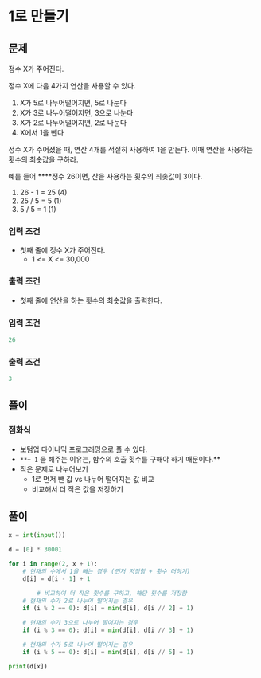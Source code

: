# 1로 만들기

## 문제

정수 X가 주어진다.

정수 X에 다음 4가지 연산을 사용할 수 있다.

1. X가 5로 나누어떨어지면, 5로 나눈다
2. X가 3로 나누어떨어지면, 3으로 나눈다
3. X가 2로 나누어떨어지면, 2로 나눈다
4. X에서 1을 뺀다

정수 X가 주어졌을 때, 연산 4개를 적절히 사용하여 1을 만든다. 이때 연산을 사용하는 횟수의 최솟값을 구하라.

예를 들어 ****정수 26이면, 산을 사용하는 횟수의 최솟값이 3이다.

1. 26 - 1 = 25 (4)
2. 25 / 5 = 5 (1)
3. 5 / 5 = 1 (1)

### **입력 조건**

- 첫째 줄에 정수 X가 주어진다.
    - 1 <= X <= 30,000

### **출력 조건**

- 첫째 줄에 연산을 하는 횟수의 최솟값을 출력한다.

### 입력 조건

```python
26
```

### 출력 조건

```python
3
```

## 풀이

### 점화식


- 보텀업 다이나믹 프로그래밍으로 풀 수 있다.
- `**+ 1` 을 해주는 이유는, 함수의 호출 횟수를 구해야 하기 때문이다.**
- 작은 문제로 나누어보기
    - 1로 먼저 뺀 값 vs 나누어 떨어지는 값 비교
    - 비교해서 더 작은 값을 저장하기

## 풀이

```python
x = int(input())

d = [0] * 30001

for i in range(2, x + 1):
    # 현재의 수에서 1을 빼는 경우 (먼저 저장함 + 횟수 더하기)
    d[i] = d[i - 1] + 1

		# 비교하여 더 작은 횟수를 구하고, 해당 횟수를 저장함
    # 현재의 수가 2로 나누어 떨어지는 경우
    if (i % 2 == 0): d[i] = min(d[i], d[i // 2] + 1)
    
    # 현재의 수가 3으로 나누어 떨어지는 경우
    if (i % 3 == 0): d[i] = min(d[i], d[i // 3] + 1)

    # 현재의 수가 5로 나누어 떨어지는 경우
    if (i % 5 == 0): d[i] = min(d[i], d[i // 5] + 1)

print(d[x])
```